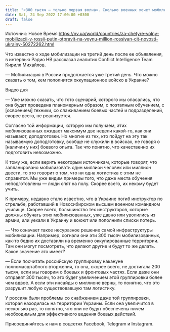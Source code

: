 ```yaml
---
title: "«300 тысяч — только первая волна». Сколько военных хочет мобилизовать Путин до ноября и возможно ли повторное наступление с севера — интервью"
date: Sat, 24 Sep 2022 17:00:00 +0300
draft: false
---
```

Источник: Новое Время https://nv.ua/world/countries/za-chetyre-volny-mobilizacii-v-rossii-putin-otpravit-na-voynu-million-rossiyan-cit-novosti-ukrainy-50272262.html


Что известно о ходе мобилизации на третий день после ее объявления, в интервью Радио НВ рассказал аналитик Conflict Intelligence Team Кирилл Михайлов.

— Мобилизация в России продолжается уже третий день. Что можно сказать о том, кем пополнится оккупационное войско в Украине?

 Видео дня   

— Уже можно сказать, что тото сценарий, которого мы опасались, что она будет проведена планомерным образом, с поэтапным обучением, с [освоением] техники, со слаживанием боевых частей и подразделений, скорее всего, не реализуется.

Согласно той информации, которую мы получаем, этих мобилизованных ожидает максимум две недели какой-то, как они называют, доподготовки. Но многие из тех, кто пойдут на эту так называемую доподготовку, вообще не служили в войсках, не говоря о [наличии у них] боевого опыта. Так что понятно, что качественно их подготовить невозможно.

К тому же, если верить некоторым источникам, которые говорят, что запланировано мобилизовать один миллион человек или миллион двести, то это говорит о том, что ни одна логистика с этим не справится. Мы уже видим примеры того, что даже места обучения неподготовлены — люди спят на полу. Скорее всего, их некому будет учить.

К примеру, недавно стало известно, что в Украине погиб инструктор по стрельбе, работавший в Новосибирском высшем военном командном училище. Скорее всего, большинство тех инструкторов, которые должны обучать этих мобилизованных, уже давно или уволились из армии, или уехали в Украину и воюют или пополнили списки потерь.

— Что означает такое несуразное решение самой инфраструктуры мобилизации. Например, согнали они эти 300 тысяч мобилизованных, как-то бедно их доставили на временно оккупированные территории. Там они могут посмотреть, что делают другие и будут то же делать. Какое значение это имеет?

— Если посчитать российскую группировку накануне полномасштабного вторжения, то она, скорее всего, не достигала 200 тысяч, если мы говорим о боевых и фронтовых частях. Если даже они отправят 300 тысяч, то это будет увеличением этой группировки более чем вдвое. А если эти инсайды о миллионе верны, то понятно, что это разрушит любую существовавшую там логистику.

У россиян были проблемы со снабжением даже той группировки, которая находилась на территории Украины. Если она увеличится в несколько раз, то понятно, что они не будут обеспечены ничем необходимым для эффективного ведения боевых действий.

Присоединяйтесь к нам в соцсетях Facebook, Telegram и Instagram.
